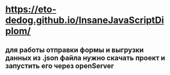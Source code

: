 # https://eto-dedog.github.io/InsaneJavaScriptDiplom/
## для работы отправки формы и выгрузки данных из .json файла нужно скачать проект и запустить его через openServer
